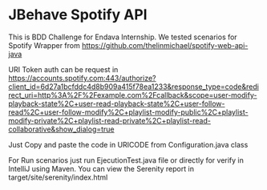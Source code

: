 # JBehave Spotify API

This is BDD Challenge for Endava Internship. We tested scenarios for Spotify Wrapper from https://github.com/thelinmichael/spotify-web-api-java

URI Token auth can be request in https://accounts.spotify.com:443/authorize?client_id=6d27a1bcfddc4d8b909a415f78ea1233&response_type=code&redirect_uri=http%3A%2F%2Fexample.com%2Fcallback&scope=user-modify-playback-state%2C+user-read-playback-state%2C+user-follow-read%2C+user-follow-modify%2C+playlist-modify-public%2C+playlist-modify-private%2C+playlist-read-private%2C+playlist-read-collaborative&show_dialog=true

Just Copy and paste the code in URICODE from Configuration.java class

For Run scenarios just run EjecutionTest.java file or directly for verify in IntelliJ using Maven. You can view the Serenity report in target/site/serenity/index.html
